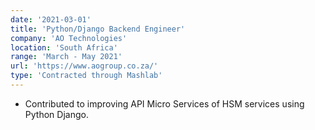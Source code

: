 ```yaml
---
date: '2021-03-01'
title: 'Python/Django Backend Engineer'
company: 'AO Technologies'
location: 'South Africa'
range: 'March - May 2021'
url: 'https://www.aogroup.co.za/'
type: 'Contracted through Mashlab'
---
```


- Contributed to improving API Micro Services of HSM services using Python Django.